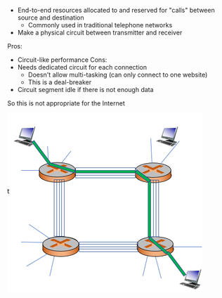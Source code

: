 - End-to-end resources allocated to and reserved for "calls" between source and destination
	- Commonly used in traditional telephone networks
- Make a physical circuit between transmitter and receiver

Pros:
- Circuit-like performance
Cons:
- Needs dedicated circuit for each connection
  - Doesn't allow multi-tasking (can only connect to one website)
  - This is a deal-breaker
- Circuit segment idle if there is not enough data

So this is not appropriate for the Internet

![circuit switching](circuit%20switching.png)
